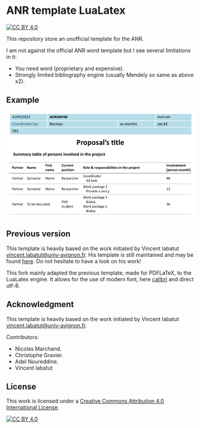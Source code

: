 # ANR template LuaLatex

[![CC BY 4.0][cc-by-shield]][cc-by]

This repository store an unofficial template for the ANR.

I am not against the official ANR word template but I see several limitations in it:
* You need word (proprietary and expensive).
* Strongly limited bibliography engine (usually Mendely so same as above x2).

## Example

![example](doc/example.png)


## Previous version

This template is heavily based on the work initiated by Vincent labatut vincent.labatut@univ-avignon.fr.
His template is still maintained and may be found [here](https://www.overleaf.com/latex/templates/unofficial-template-for-anr-proposals/yqgzsxkzrqkw).
Do not hesitate to have a look on his work!

This fork mainly adapted the previous template, made for PDFLaTeX, to the LuaLatex engine.
It allows for the use of modern font, here [calibri](https://en.wikipedia.org/wiki/Calibri) and direct utf-8.

## Acknowledgment

This template is heavily based on the work initiated by Vincent labatut vincent.labatut@univ-avignon.fr.

Contributors:
* Nicolas Marchand.
* Christophe Gravier.
* Adel Noureddine.
* Vincent labatut

## License


This work is licensed under a
[Creative Commons Attribution 4.0 International License][cc-by].

[![CC BY 4.0][cc-by-image]][cc-by]

[cc-by]: http://creativecommons.org/licenses/by/4.0/
[cc-by-image]: https://i.creativecommons.org/l/by/4.0/88x31.png
[cc-by-shield]: https://img.shields.io/badge/License-CC%20BY%204.0-lightgrey.svg